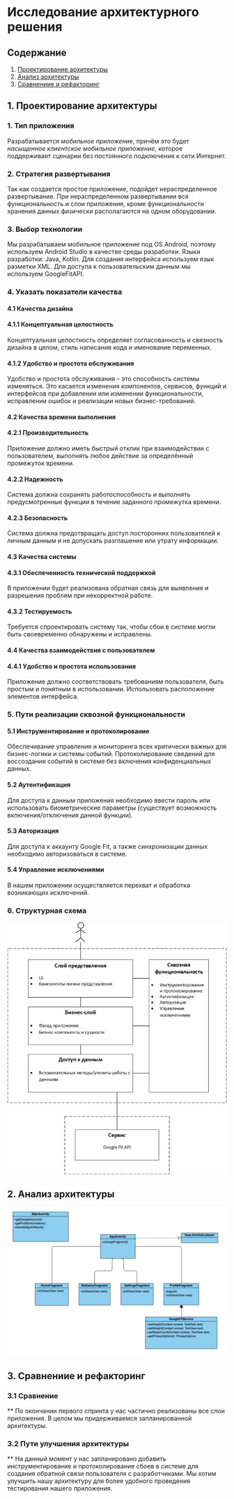 # Исследование архитектурного решения
## Содержание
1. [Проектирование архитектуры](#design)
2. [Анализ архитектуры](#analysis)
3. [Сравнениие и рефакторинг](#conclusion)

## 1. <a name="design">Проектирование архитектуры</a>
### 1. Тип приложения
Разрабатывается <i>мобильное приложение</i>, причём это будет <i>насыщенное клиентское 
мобильное приложение</i>, которое поддерживает сценарии без постоянного подключения к сети Интернет.
### 2. Стратегия развертывания
Так как создается простое приложение, подойдет нераспределенное развертывание.
При нераспределенном развертывании вся функциональность и слои приложения, кроме 
функциональности хранения данных физически располагаются на одном оборудовании.
### 3. Выбор технологии
Мы разрабатываем мобильное приложение под OS Android, поэтому используем Android Studio в качестве среды разработки. Языки разработки: Java, Kotlin. Для создания интерфейса используем язык разметки XML. Для доступа к пользовательским данным мы используем GoogleFitAPI.
### 4. Указать показатели качества
#### 4.1 Качества дизайна  
#### 4.1.1 Концептуальная целостность  
Концептуальная целостность определяет согласованность и связность дизайна в целом, стиль написания кода и именование переменных.   
#### 4.1.2 Удобство и простота обслуживания  
Удобство и простота обслуживания – это способность системы изменяться. Это касается изменения компонентов, сервисов, функций и интерфейсов при добавлении или изменении функциональности, исправлении ошибок и реализации новых бизнес-требований.  
#### 4.2 Качества времени выполнения  
#### 4.2.1 Производительность  
Приложение должно иметь быстрый отклик при взаимодействии с пользователем, выполнять любое действие за определённый промежуток времени. 
#### 4.2.2 Надежность   
Система должна сохранять работоспособность и выполнять предусмотренные функции в течение заданного промежутка времени.  
#### 4.2.3 Безопасность   
Система должна предотвращать доступ посторонних пользователей к личным данным и не допускать разглашение или утрату информации.  
#### 4.3 Качества системы   
#### 4.3.1 Обеспеченность технической поддержкой   
В приложении будет реализована обратная связь для выявления и разрешения проблем при некорректной работе.  
#### 4.3.2 Тестируемость   
Требуется спроектировать систему так, чтобы сбои в системе могли быть своевременно обнаружены и исправлены.   
#### 4.4 Качества взаимодействия с пользователем   
#### 4.4.1 Удобство и простота использования   
Приложение должно соответствовать требованиям пользователя, быть простым и понятным в использовании. Использовать расположение элементов интерфейса.
### 5. Пути реализации сквозной функциональности
#### 5.1 Инструментирование и протоколирование
Обеспечивание управления и мониторинга всех критически важных для бизнес-логики и системы событий. Протоколирование сведений для воссоздания событий в системе без включения конфиденциальных данных. 
#### 5.2 Аутентификация
Для доступа к данным приложения необходимо ввести пароль или использовать биометрические параметры (существует возможность включения/отключения данной функции).  
#### 5.3 Авторизация
Для доступа к аккаунту Google Fit, а также синхронизации данных необходимо авторизоваться в системе.
#### 5.4 Управление исключениями 
В нашем приложении осуществляется перехват и обработка возникающих исключений.  
### 6. Структурная схема  
![Структурная схема](https://raw.githubusercontent.com/anyatsal/MakaoFit/master/Architecture/To%20Be.jpg) 

## 2. <a name="analysis">Анализ архитектуры</a> 
![Диаграмма классов](https://raw.githubusercontent.com/anyatsal/MakaoFit/master/Architecture/Class%20Diagram.png) 
  
## 3. <a name="conclusion">Сравнениие и рефакторинг</a>

### 3.1 Сравнение 
** По окончании первого спринта у нас частично реализованы все слои приложения. В целом мы придерживаемся запланированной архитектуры. 

### 3.2 Пути улучшения архитектуры
** На данный момент у нас запланировано добавить инструментирование и протоколирование сбоев в системе для создания обратной связи пользователя с разработчиками. Мы хотим улучшить нашу архитектуру для более удобного проведения тестирования нашего приложения. 
